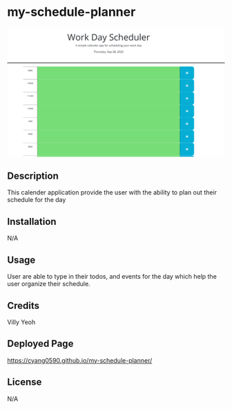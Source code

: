 # my-schedule-planner

![Work-Day-Scheduler](./assets/image/scheduler%20img.PNG)

## Description

This calender application provide the user with the ability to plan out their schedule for the day

## Installation

N/A

## Usage 

User are able to type in their todos, and events for the day which help the user organize their schedule. 


## Credits

Villy Yeoh


## Deployed Page

https://cyang0590.github.io/my-schedule-planner/

## License

N/A